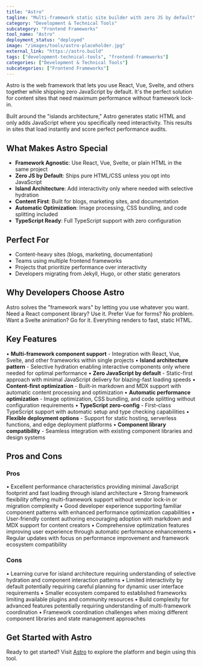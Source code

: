 ```yaml
---
title: "Astro"
tagline: "Multi-framework static site builder with zero JS by default"
category: "Development & Technical Tools"
subcategory: "Frontend Frameworks"
tool_name: "Astro"
deployment_status: "deployed"
image: "/images/tools/astro-placeholder.jpg"
external_link: "https://astro.build"
tags: ["development-technical-tools", "frontend-frameworks"]
categories: ["Development & Technical Tools"]
subcategories: ["Frontend Frameworks"]
---
```

Astro is the web framework that lets you use React, Vue, Svelte, and others together while shipping zero JavaScript by default. It's the perfect solution for content sites that need maximum performance without framework lock-in.

Built around the "islands architecture," Astro generates static HTML and only adds JavaScript where you specifically need interactivity. This results in sites that load instantly and score perfect performance audits.

## What Makes Astro Special
- **Framework Agnostic**: Use React, Vue, Svelte, or plain HTML in the same project
- **Zero JS by Default**: Ships pure HTML/CSS unless you opt into JavaScript
- **Island Architecture**: Add interactivity only where needed with selective hydration
- **Content First**: Built for blogs, marketing sites, and documentation
- **Automatic Optimization**: Image processing, CSS bundling, and code splitting included
- **TypeScript Ready**: Full TypeScript support with zero configuration

## Perfect For
- Content-heavy sites (blogs, marketing, documentation)
- Teams using multiple frontend frameworks
- Projects that prioritize performance over interactivity
- Developers migrating from Jekyll, Hugo, or other static generators

## Why Developers Choose Astro
Astro solves the "framework wars" by letting you use whatever you want. Need a React component library? Use it. Prefer Vue for forms? No problem. Want a Svelte animation? Go for it. Everything renders to fast, static HTML.

## Key Features

• **Multi-framework component support** - Integration with React, Vue, Svelte, and other frameworks within single projects
• **Island architecture pattern** - Selective hydration enabling interactive components only where needed for optimal performance
• **Zero JavaScript by default** - Static-first approach with minimal JavaScript delivery for blazing-fast loading speeds
• **Content-first optimization** - Built-in markdown and MDX support with automatic content processing and optimization
• **Automatic performance optimization** - Image optimization, CSS bundling, and code splitting without configuration requirements
• **TypeScript zero-config** - First-class TypeScript support with automatic setup and type checking capabilities
• **Flexible deployment options** - Support for static hosting, serverless functions, and edge deployment platforms
• **Component library compatibility** - Seamless integration with existing component libraries and design systems

## Pros and Cons

### Pros
• Excellent performance characteristics providing minimal JavaScript footprint and fast loading through island architecture
• Strong framework flexibility offering multi-framework support without vendor lock-in or migration complexity
• Good developer experience supporting familiar component patterns with enhanced performance optimization capabilities
• User-friendly content authoring encouraging adoption with markdown and MDX support for content creators
• Comprehensive optimization features improving user experience through automatic performance enhancements
• Regular updates with focus on performance improvement and framework ecosystem compatibility

### Cons
• Learning curve for island architecture requiring understanding of selective hydration and component interaction patterns
• Limited interactivity by default potentially requiring careful planning for dynamic user interface requirements
• Smaller ecosystem compared to established frameworks limiting available plugins and community resources
• Build complexity for advanced features potentially requiring understanding of multi-framework coordination
• Framework coordination challenges when mixing different component libraries and state management approaches

## Get Started with Astro

Ready to get started? Visit [Astro](https://astro.build) to explore the platform and begin using this tool.